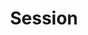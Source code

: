 ---
# -------------------------- #
#        CONTENT TYPE        #
# -------------------------- #

type: "connect"
content-type: "api-object"
endpoint: "sessions"
order: 2


# -------------------------- #
#        OBJECT INFO         #
# -------------------------- #

title: "Session"
description: "{{ api.core-objects.sessions.description | flatify }}"
endpoint-url: "/sessions"


# -------------------------- #
#      AVAILABLE METHODS     #
# -------------------------- #

available-methods:
  - id: "create-a-session"
    title: "Create a session"
    method: "post"
    short: "{{ api.core-objects.sessions.create.short | flatify }}"


# -------------------------- #
#        VERSION INFO        #
# -------------------------- #

latest-version: "3"
versions:
  - number: "3"
    deprecated: false


# -------------------------- #
#      OBJECT ATTRIBUTES     #
# -------------------------- #

object-attributes:
  - name: "ephemeral_token"
    type: "string"
    description: |
      {{ connect.common.attributes.ephemeral-token | flatify }}
---